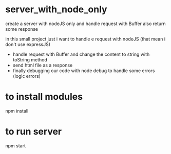 # server_with_node_only
create a server with nodeJS only and handle request with Buffer also return some response

in this small project just i want to handle e request with nodeJS (that mean i don't use expressJS) 
- handle request with Buffer and change the content to string with toString method
- send html file as a response 
- finally debugging our code with node debug to handle some errors (logic errors)

# to install modules
npm install

# to run server
npm start
